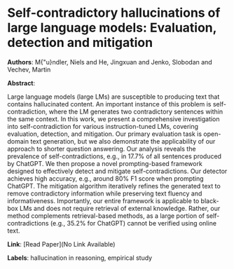 # Self-contradictory hallucinations of large language models: Evaluation, detection and mitigation

**Authors**: M{\"u}ndler, Niels and He, Jingxuan and Jenko, Slobodan and Vechev, Martin

**Abstract**:

Large language models (large LMs) are susceptible to producing text that contains hallucinated content. An important instance of this problem is self-contradiction, where the LM generates two contradictory sentences within the same context. In this work, we present a comprehensive investigation into self-contradiction for various instruction-tuned LMs, covering evaluation, detection, and mitigation. Our primary evaluation task is open-domain text generation, but we also demonstrate the applicability of our approach to shorter question answering. Our analysis reveals the prevalence of self-contradictions, e.g., in 17.7% of all sentences produced by ChatGPT. We then propose a novel prompting-based framework designed to effectively detect and mitigate self-contradictions. Our detector achieves high accuracy, e.g., around 80% F1 score when prompting ChatGPT. The mitigation algorithm iteratively refines the generated text to remove contradictory information while preserving text fluency and informativeness. Importantly, our entire framework is applicable to black-box LMs and does not require retrieval of external knowledge. Rather, our method complements retrieval-based methods, as a large portion of self-contradictions (e.g., 35.2% for ChatGPT) cannot be verified using online text.

**Link**: [Read Paper](No Link Available)

**Labels**: hallucination in reasoning, empirical study
